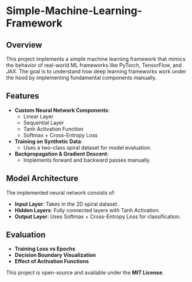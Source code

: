 # Simple-Machine-Learning-Framework

## Overview

This project implements a simple machine learning framework that mimics the behavior of real-world ML frameworks like PyTorch, TensorFlow, and JAX. The goal is to understand how deep learning frameworks work under the hood by implementing fundamental components manually.

## Features

- **Custom Neural Network Components**:
  - Linear Layer
  - Sequential Layer
  - Tanh Activation Function
  - Softmax + Cross-Entropy Loss
- **Training on Synthetic Data**:
  - Uses a two-class spiral dataset for model evaluation.
- **Backpropagation & Gradient Descent**:
  - Implements forward and backward passes manually.


## Model Architecture

The implemented neural network consists of:

- **Input Layer**: Takes in the 2D spiral dataset.
- **Hidden Layers**: Fully connected layers with Tanh Activation.
- **Output Layer**: Uses Softmax + Cross-Entropy Loss for classification.

## Evaluation

- **Training Loss vs Epochs**
- **Decision Boundary Visualization**
- **Effect of Activation Functions**


This project is open-source and available under the **MIT License**.

